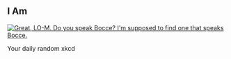 ## I Am
[![Great, LO-M. Do you speak Bocce? I'm supposed to find one that speaks Bocce.](https://imgs.xkcd.com/comics/i_am.png)](https://xkcd.com/709/ "Great, LO-M. Do you speak Bocce? I'm supposed to find one that speaks Bocce.")

Your daily random xkcd
